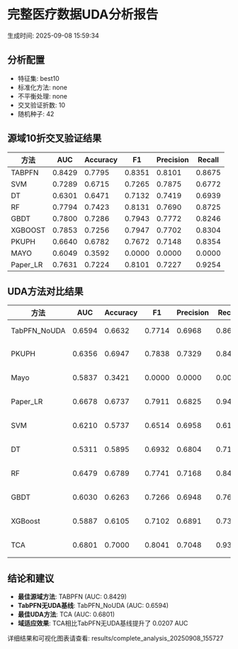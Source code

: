 # 完整医疗数据UDA分析报告

生成时间: 2025-09-08 15:59:34

## 分析配置

- 特征集: best10
- 标准化方法: none
- 不平衡处理: none
- 交叉验证折数: 10
- 随机种子: 42

## 源域10折交叉验证结果

| 方法 | AUC | Accuracy | F1 | Precision | Recall |
|------|-----|----------|----|-----------| -------|
| TABPFN | 0.8429 | 0.7795 | 0.8351 | 0.8101 | 0.8675 |
| SVM | 0.7289 | 0.6715 | 0.7265 | 0.7875 | 0.6772 |
| DT | 0.6301 | 0.6471 | 0.7132 | 0.7419 | 0.6939 |
| RF | 0.7794 | 0.7423 | 0.8131 | 0.7690 | 0.8725 |
| GBDT | 0.7800 | 0.7286 | 0.7943 | 0.7772 | 0.8246 |
| XGBOOST | 0.7853 | 0.7256 | 0.7947 | 0.7702 | 0.8304 |
| PKUPH | 0.6640 | 0.6782 | 0.7672 | 0.7148 | 0.8354 |
| MAYO | 0.6049 | 0.3592 | 0.0000 | 0.0000 | 0.0000 |
| Paper_LR | 0.7631 | 0.7224 | 0.8101 | 0.7227 | 0.9254 |

## UDA方法对比结果

| 方法 | AUC | Accuracy | F1 | Precision | Recall | 类型 |
|------|-----|----------|----|-----------| -------|------|
| TabPFN_NoUDA | 0.6594 | 0.6632 | 0.7714 | 0.6968 | 0.8640 | TabPFN基线 |
| PKUPH | 0.6356 | 0.6947 | 0.7838 | 0.7329 | 0.8474 | 传统基线 |
| Mayo | 0.5837 | 0.3421 | 0.0000 | 0.0000 | 0.0000 | 传统基线 |
| Paper_LR | 0.6678 | 0.6737 | 0.7911 | 0.6825 | 0.9429 | 传统基线 |
| SVM | 0.6210 | 0.5737 | 0.6514 | 0.6958 | 0.6141 | 机器学习基线 |
| DT | 0.5311 | 0.5895 | 0.6932 | 0.6804 | 0.7122 | 机器学习基线 |
| RF | 0.6479 | 0.6789 | 0.7741 | 0.7168 | 0.8462 | 机器学习基线 |
| GBDT | 0.6030 | 0.6263 | 0.7266 | 0.6948 | 0.7686 | 机器学习基线 |
| XGBoost | 0.5887 | 0.6105 | 0.7102 | 0.6891 | 0.7346 | 机器学习基线 |
| TCA | 0.6801 | 0.7000 | 0.8041 | 0.7048 | 0.9360 | UDA方法 |

## 结论和建议

- **最佳源域方法**: TABPFN (AUC: 0.8429)
- **TabPFN无UDA基线**: TabPFN_NoUDA (AUC: 0.6594)
- **最佳UDA方法**: TCA (AUC: 0.6801)
- **域适应效果**: TCA相比TabPFN无UDA基线提升了 0.0207 AUC

详细结果和可视化图表请查看: results/complete_analysis_20250908_155727